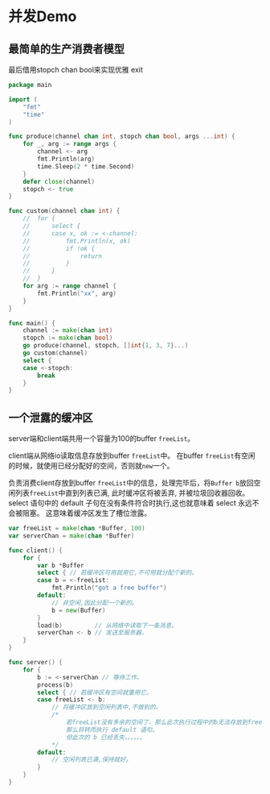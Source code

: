 # 并发Demo

## 最简单的生产消费者模型
最后借用stopch chan bool来实现优雅 exit
```go
package main

import (
	"fmt"
	"time"
)

func produce(channel chan int, stopch chan bool, args ...int) {
	for _, arg := range args {
		channel <- arg
		fmt.Println(arg)
		time.Sleep(2 * time.Second)
	}
	defer close(channel)
	stopch <- true
}

func custom(channel chan int) {
	//	for {
	//		select {
	//		case x, ok := <-channel:
	//			fmt.Println(x, ok)
	//			if !ok {
	//				return
	//			}
	//		}
	//	}
	for arg := range channel {
		fmt.Println("xx", arg)
	}
}

func main() {
	channel := make(chan int)
	stopch := make(chan bool)
	go produce(channel, stopch, []int{1, 3, 7}...)
	go custom(channel)
	select {
	case <-stopch:
		break
	}
}
```

## 一个泄露的缓冲区

server端和client端共用一个容量为100的buffer `freeList`。

client端从网络io读取信息存放到buffer `freeList`中。 
在buffer `freeList`有空闲的时候，就使用已经分配好的空间，否则就`new`一个。

负责消费client存放到buffer `freeList`中的信息，处理完毕后，将`Buffer b`放回空闲列表`freeList`中直到列表已满, 此时缓冲区将被丢弃, 并被垃圾回收器回收。
select 语句中的 default 子句在没有条件符合时执行,这也就意味着 select 永远不会被阻塞。 
这意味着缓冲区发生了槽位泄露。

```go
var freeList = make(chan *Buffer, 100)
var serverChan = make(chan *Buffer)

func client() {
	for {
		var b *Buffer
		select { // 若缓冲区可用就用它,不可用就分配个新的。
		case b = <-freeList:
			fmt.Println("got a free buffer")
		default:
			// 非空闲,因此分配一个新的。
			b = new(Buffer)
		}
		load(b)         // 从网络中读取下一条消息。
		serverChan <- b // 发送至服务器。
	}
}

func server() {
	for {
		b := <-serverChan // 等待工作。
		process(b)
		select { // 若缓冲区有空间就重用它。
		case freeList <- b:
			// 将缓冲区放到空闲列表中,不做别的。
			/*
				若freeList没有多余的空间了，那么此次执行过程中的b无法存放到freeList中。
				那么将转而执行 default 语句。
				但此次的 b 已经丢失。。。。。。
			*/
		default:
			// 空闲列表已满,保持就好。
		}
	}
}
```